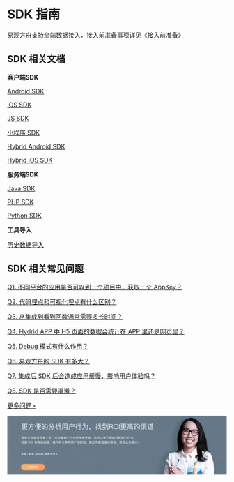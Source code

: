 # SDK 指南

易观方舟支持全端数据接入，接入前准备事项详见[《接入前准备》](../prepare/)

## SDK 相关文档

**客户端SDK**

[Android SDK](sdk-android/)

[iOS SDK](sdk-ios/)

[JS SDK](sdk-js.md)

[小程序 SDK](sdk-wx.md)

[Hybrid Android SDK](sdk-android/sdk-hybrid-android.md)

[Hybrid iOS SDK](sdk-ios/sdk-hybrid-ios.md)

**服务端SDK**

[Java SDK](sdk-java.md)

[PHP SDK](sdk-php.md)

[Python SDK](sdk-python.md)

**工具导入**

[历史数据导入](../tool-import.md)

## SDK 相关常见问题

[Q1. 不同平台的应用是否可以到一个项目中，获取一个 AppKey？](../../faq/faq-sdk.md)

[Q2. 代码埋点和可视化埋点有什么区别？](../../faq/faq-sdk.md)

[Q3. 从集成到看到回数通常需要多长时间？](../../faq/faq-sdk.md)

[Q4. Hydrid APP 中 H5 页面的数据会统计在 APP 里还是网页里？](../../faq/faq-sdk.md)

[Q5. Debug 模式有什么作用？](../../faq/faq-sdk.md)

[Q6. 易观方舟的 SDK 有多大？](../../faq/faq-sdk.md)

[Q7. 集成后 SDK 后会造成应用缓慢，影响用户体验吗？](../../faq/faq-sdk.md)

[Q8. SDK 是否需要混淆？](../../faq/faq-sdk.md)

[更多问题&gt;](../../faq/faq-sdk.md)

![](../../.gitbook/assets/201901151711159657.jpg)

